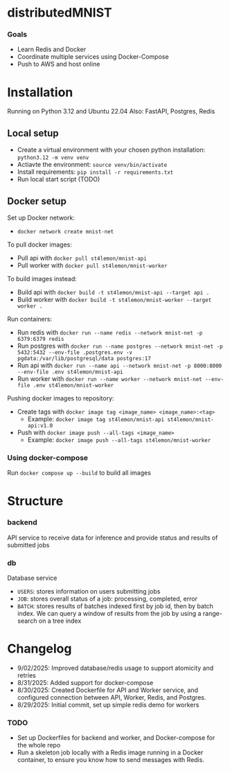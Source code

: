 # distributedMNIST

### Goals
- Learn Redis and Docker
- Coordinate multiple services using Docker-Compose
- Push to AWS and host online

# Installation

Running on Python 3.12 and Ubuntu 22.04
Also: FastAPI, Postgres, Redis

## Local setup

- Create a virtual environment with your chosen python installation: `python3.12 -m venv venv`
- Actiavte the environment: `source venv/bin/activate`
- Install requirements: `pip install -r requirements.txt`
- Run local start script (TODO)

## Docker setup

Set up Docker network:
- `docker network create mnist-net`

To pull docker images:
- Pull api with `docker pull st4lemon/mnist-api`
- Pull worker with `docker pull st4lemon/mnist-worker`

To build images instead:
- Build api with `docker build -t st4lemon/mnist-api --target api .`
- Build worker with `docker build -t st4lemon/mnist-worker --target worker .`

Run containers:
- Run redis with `docker run --name redis --network mnist-net -p 6379:6379 redis`
- Run postgres with `docker run --name postgres --network mnist-net -p 5432:5432 --env-file .postgres.env -v pgdata:/var/lib/postgresql/data postgres:17`
- Run api with `docker run --name api --network mnist-net -p 8000:8000 --env-file .env st4lemon/mnist-api`
- Run worker with `docker run --name worker --network mnist-net --env-file .env st4lemon/mnist-worker`

Pushing docker images to repository:
- Create tags with `docker image tag <image_name> <image_name>:<tag>`
    - Example: `docker image tag st4lemon/mnist-api st4lemon/mnist-api:v1.0`
- Push with `docker image push --all-tags <image_name>`
    - Example: `docker image push --all-tags st4lemon/mnist-worker`

### Using docker-compose
Run `docker compose up --build` to build all images

# Structure

### backend
API service to receive data for inference and provide status and results of submitted jobs

### db
Database service 
- `USERS`: stores information on users submitting jobs
- `JOB`: stores overall status of a job: processing, completed, error
- `BATCH`: stores results of batches indexed first by job id, then by batch index. We can query a window of results from the job by using a range-search on a tree index



# Changelog
- 9/02/2025: Improved database/redis usage to support atomicity and retries
- 8/31/2025: Added support for docker-compose
- 8/30/2025: Created Dockerfile for API and Worker service, and configured connection between API, Worker, Redis, and Postgres. 
- 8/29/2025: Initial commit, set up simple redis demo for workers

### TODO
- Set up Dockerfiles for backend and worker, and Docker-compose for the whole repo
- Run a skeleton job locally with a Redis image running in a Docker container, to ensure you know how to send messages with Redis. 